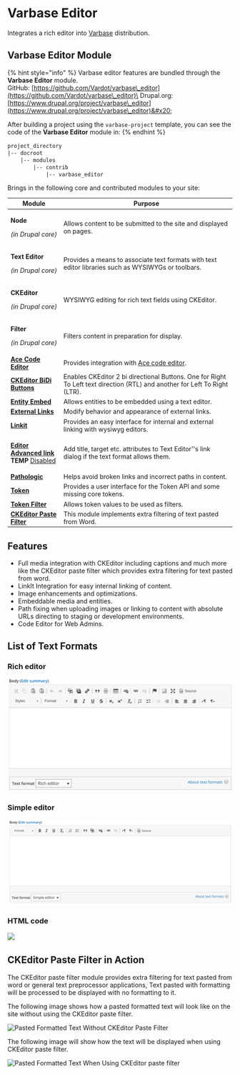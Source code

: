 # Varbase Editor

Integrates a rich editor into [Varbase](https://www.drupal.org/project/varbase) distribution.

## Varbase Editor Module

{% hint style="info" %}
Varbase editor features are bundled through the **Varbase Editor** module.\
GitHub: [https://github.com/Vardot/varbase\_editor](https://github.com/Vardot/varbase\_editor)\
Drupal.org: [https://www.drupal.org/project/varbase\_editor](https://www.drupal.org/project/varbase\_editor)&#x20;

After building a project using the `varbase-project` template, you can see the code of the **Varbase Editor** module in:
{% endhint %}

```
project_directory
|-- docroot
    |-- modules
        |-- contrib
            |-- varbase_editor
```

Brings in the following core and contributed modules to your site:

| Module                                                                                                                                                                                                                      | Purpose                                                                                                                    |
| --------------------------------------------------------------------------------------------------------------------------------------------------------------------------------------------------------------------------- | -------------------------------------------------------------------------------------------------------------------------- |
| <p><strong>Node</strong></p><p><em>(in Drupal core)</em></p>                                                                                                                                                                | Allows content to be submitted to the site and displayed on pages.                                                         |
| <p><strong>Text Editor</strong></p><p><em>(in Drupal core)</em></p>                                                                                                                                                         | Provides a means to associate text formats with text editor libraries such as WYSIWYGs or toolbars.                        |
| <p><strong>CKEditor</strong></p><p><em>(in Drupal core)</em></p>                                                                                                                                                            | WYSIWYG editing for rich text fields using CKEditor.                                                                       |
| <p><strong>Filter</strong></p><p><em>(in Drupal core)</em></p>                                                                                                                                                              | Filters content in preparation for display.                                                                                |
| [**Ace Code Editor**](https://www.drupal.org/project/ace\_editor)                                                                                                                                                           | Provides integration with [Ace code editor](https://ace.c9.io/).                                                           |
| [**CKEditor BiDi Buttons**](https://www.drupal.org/project/ckeditor\_bidi)                                                                                                                                                  | Enables CKEditor 2 bi directional Buttons. One for Right To Left text direction (RTL) and another for Left To Right (LTR). |
| [**Entity Embed**](https://www.drupal.org/project/entity\_embed)                                                                                                                                                            | Allows entities to be embedded using a text editor.                                                                        |
| [**External Links**](https://www.drupal.org/project/extlink)                                                                                                                                                                | Modify behavior and appearance of external links.                                                                          |
| [**Linkit**](https://www.drupal.org/project/linkit)                                                                                                                                                                         | Provides an easy interface for internal and external linking with wysiwyg editors.                                         |
| <p><a href="https://www.drupal.org/project/editor_advanced_link"><strong>Editor Advanced link</strong></a><br><strong>TEMP</strong> <a href="https://www.drupal.org/project/varbase_editor/issues/3357643">Disabled</a></p> | Add title, target etc. attributes to Text Editor''s link dialog if the text format allows them.                            |
| [**Pathologic**](https://www.drupal.org/project/pathologic)                                                                                                                                                                 | Helps avoid broken links and incorrect paths in content.                                                                   |
| [**Token**](https://www.drupal.org/project/token)                                                                                                                                                                           | Provides a user interface for the Token API and some missing core tokens.                                                  |
| [**Token Filter**](https://www.drupal.org/project/token\_filter)                                                                                                                                                            | Allows token values to be used as filters.                                                                                 |
| [**CKEditor Paste Filter**](https://www.drupal.org/project/ckeditor\_paste\_filter)                                                                                                                                         | This module implements extra filtering of text pasted from Word.                                                           |



## Features

* Full media integration with CKEditor including captions and much more like the CKEditor paste filter which provides extra filtering for text pasted from word.
* LinkIt Integration for easy internal linking of content.
* Image enhancements and optimizations.
* Embeddable media and entities.
* Path fixing when uploading images or linking to content with absolute URLs directing to staging or development environments.
* Code Editor for Web Admins.

## List of Text Formats

### Rich editor

![Rich Editor](../../../.gitbook/assets/varbase-editor--rich-editor.png)

### Simple editor

![](../../../.gitbook/assets/varbase-editor--sample-editor.png)

####

### HTML code

![](<../../../.gitbook/assets/varbase\_editor-text-format--code\_html (1).png>)

## CKEditor Paste Filter in Action

The CKEditor paste filter module provides extra filtering for text pasted from word or general text preprocessor applications, Text pasted with formatting will be processed to be displayed with no formatting to it.

The following image shows how a pasted formatted text will look like on the site without using the CKEditor paste filter.

![Pasted Formatted Text Without CKEditor Paste Filter](<../../../.gitbook/assets/Test Landing page (Layout Builder) \_ dev VLBautomation (2).png>)

The following image will show how the text will be displayed when using CKEditor paste filter.

![Pasted Formatted Text When Using CKEditor paste filter](<../../../.gitbook/assets/paste filter \_ dev pathauto (2).png>)
